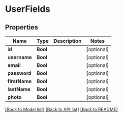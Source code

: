 # UserFields

## Properties
Name | Type | Description | Notes
------------ | ------------- | ------------- | -------------
**id** | **Bool** |  | [optional] 
**username** | **Bool** |  | [optional] 
**email** | **Bool** |  | [optional] 
**password** | **Bool** |  | [optional] 
**firstName** | **Bool** |  | [optional] 
**lastName** | **Bool** |  | [optional] 
**photo** | **Bool** |  | [optional] 

[[Back to Model list]](../README.md#documentation-for-models) [[Back to API list]](../README.md#documentation-for-api-endpoints) [[Back to README]](../README.md)



